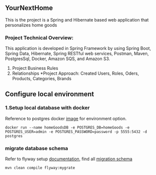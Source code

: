 ## YourNextHome 
This is the project is a Spring and Hibernate based web application that personalizes home goods

### Project Technical Overview:
This application is developed in Spring Framework by using 
Spring Boot, Spring Data, Hibernate, Spring RESTful web services, 
Postman, Maven, PostgresSql, Docker, Amazon SQS, and Amazon S3.
1. Project Business Rules
2. Relationships
       *Project Approach:
       Created Users, Roles, Oders, Products, Categories, Brands 
       
## Configure local environment
### 1.Setup local database with docker
Reference to postgres docker [image](http://hub.docker.com/_/postgres) for environment option.
```
docker run --name homeGoodsDB -e POSTGRES_DB=homeGoods -e POSTGRES_USER=admin -e POSTGRES_PASSWORD=password -p 5555:5432 -d postgres
```
### migrate database schema
Refer to flyway setup [documentation](https://flywaydb.org/documentation/migrations), find all [migration schema](src/main/resources/db/migrate)
```
mvn clean compile flyway:mygrate
```
